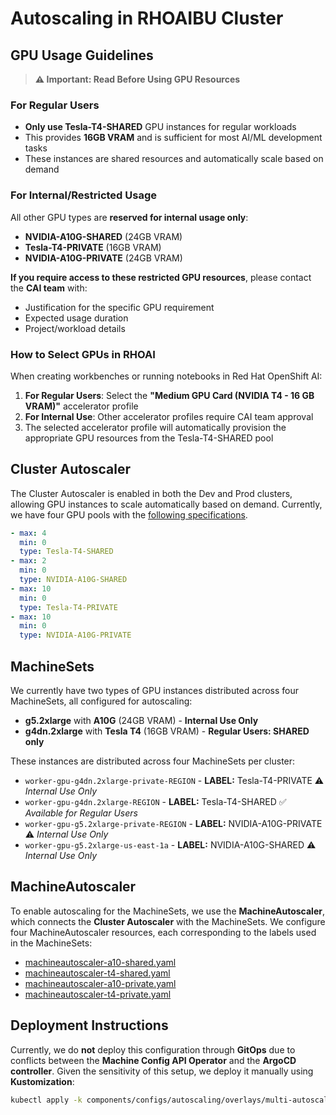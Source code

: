 # Autoscaling in RHOAIBU Cluster

## GPU Usage Guidelines

> **⚠️ Important: Read Before Using GPU Resources**

### For Regular Users
- **Only use Tesla-T4-SHARED** GPU instances for regular workloads
- This provides **16GB VRAM** and is sufficient for most AI/ML development tasks
- These instances are shared resources and automatically scale based on demand

### For Internal/Restricted Usage
All other GPU types are **reserved for internal usage only**:
- **NVIDIA-A10G-SHARED** (24GB VRAM)
- **Tesla-T4-PRIVATE** (16GB VRAM)  
- **NVIDIA-A10G-PRIVATE** (24GB VRAM)

**If you require access to these restricted GPU resources**, please contact the **CAI team** with:
- Justification for the specific GPU requirement
- Expected usage duration
- Project/workload details

### How to Select GPUs in RHOAI

When creating workbenches or running notebooks in Red Hat OpenShift AI:

1. **For Regular Users**: Select the **"Medium GPU Card (NVIDIA T4 - 16 GB VRAM)"** accelerator profile
2. **For Internal Use**: Other accelerator profiles require CAI team approval
3. The selected accelerator profile will automatically provision the appropriate GPU resources from the Tesla-T4-SHARED pool

## Cluster Autoscaler

The Cluster Autoscaler is enabled in both the Dev and Prod clusters, allowing GPU instances to scale automatically based on demand. Currently, we have four GPU pools with the [following specifications](./base/autoscaling.yaml).

```yaml
- max: 4
  min: 0
  type: Tesla-T4-SHARED
- max: 2
  min: 0
  type: NVIDIA-A10G-SHARED
- max: 10
  min: 0
  type: Tesla-T4-PRIVATE
- max: 10
  min: 0
  type: NVIDIA-A10G-PRIVATE
```

## MachineSets

We currently have two types of GPU instances distributed across four MachineSets, all configured for autoscaling:

- **g5.2xlarge** with **A10G** (24GB VRAM) - **Internal Use Only**
- **g4dn.2xlarge** with **Tesla T4** (16GB VRAM) - **Regular Users: SHARED only**

These instances are distributed across four MachineSets per cluster:

- `worker-gpu-g4dn.2xlarge-private-REGION` - **LABEL:** Tesla-T4-PRIVATE ⚠️ *Internal Use Only*
- `worker-gpu-g4dn.2xlarge-REGION` - **LABEL:** Tesla-T4-SHARED ✅ *Available for Regular Users*
- `worker-gpu-g5.2xlarge-private-REGION` - **LABEL:** NVIDIA-A10G-PRIVATE ⚠️ *Internal Use Only*
- `worker-gpu-g5.2xlarge-us-east-1a` - **LABEL:** NVIDIA-A10G-SHARED ⚠️ *Internal Use Only*

## MachineAutoscaler

To enable autoscaling for the MachineSets, we use the **MachineAutoscaler**, which connects the **Cluster Autoscaler** with the MachineSets. We configure four MachineAutoscaler resources, each corresponding to the labels used in the MachineSets:

- [machineautoscaler-a10-shared.yaml](../autoscaling/overlays/multi-autoscaling-pool/rhoaibu-cluster-dev/machineautoscaler-a10-shared.yaml)
- [machineautoscaler-t4-shared.yaml](../autoscaling/overlays/multi-autoscaling-pool/rhoaibu-cluster-dev/machineautoscaler-t4-shared.yaml)
- [machineautoscaler-a10-private.yaml](../autoscaling/overlays/multi-autoscaling-pool/rhoaibu-cluster-dev/machineautoscaler-a10-private.yaml)
- [machineautoscaler-t4-private.yaml](../autoscaling/overlays/multi-autoscaling-pool/rhoaibu-cluster-dev/machineautoscaler-t4-private.yaml)

## Deployment Instructions

Currently, we do **not** deploy this configuration through **GitOps** due to conflicts between the **Machine Config API Operator** and the **ArgoCD controller**. Given the sensitivity of this setup, we deploy it manually using **Kustomization**:

```sh
kubectl apply -k components/configs/autoscaling/overlays/multi-autoscaling-pool/$CLUSTER
```
